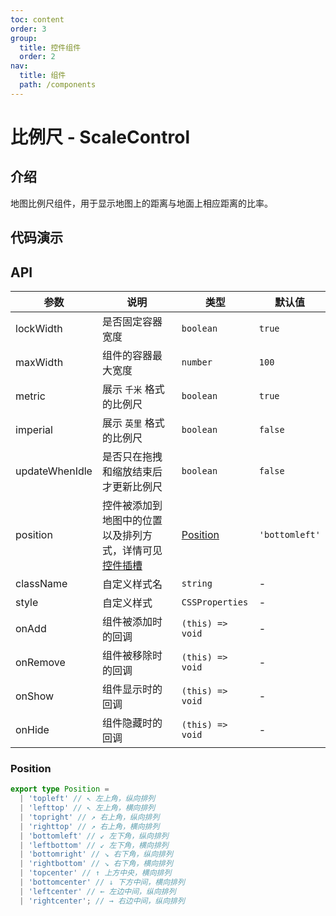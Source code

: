 ```yaml
---
toc: content
order: 3
group:
  title: 控件组件
  order: 2
nav:
  title: 组件
  path: /components
---
```


# 比例尺 - ScaleControl

## 介绍

地图比例尺组件，用于显示地图上的距离与地面上相应距离的比率。

## 代码演示

<code src="./demos/default.tsx" defaultShowCode compact></code>

## API

| 参数           | 说明                                                                                                                       | 类型                  | 默认值         |
| -------------- | -------------------------------------------------------------------------------------------------------------------------- | --------------------- | -------------- |
| lockWidth      | 是否固定容器宽度                                                                                                           | `boolean`             | `true`         |
| maxWidth       | 组件的容器最大宽度                                                                                                         | `number`              | `100`          |
| metric         | 展示 `千米` 格式的比例尺                                                                                                   | `boolean`             | `true`         |
| imperial       | 展示 `英里` 格式的比例尺                                                                                                   | `boolean`             | `false`        |
| updateWhenIdle | 是否只在拖拽和缩放结束后才更新比例尺                                                                                       | `boolean`             | `false`        |
| position       | 控件被添加到地图中的位置以及排列方式，详情可见 [控件插槽](https://l7.antv.antgroup.com/api/component/control/control#插槽) | [Position](#position) | `'bottomleft'` |
| className      | 自定义样式名                                                                                                               | `string`              | -              |
| style          | 自定义样式                                                                                                                 | `CSSProperties`       | -              |
| onAdd          | 组件被添加时的回调                                                                                                         | `(this) => void`      | -              |
| onRemove       | 组件被移除时的回调                                                                                                         | `(this) => void`      | -              |
| onShow         | 组件显示时的回调                                                                                                           | `(this) => void`      | -              |
| onHide         | 组件隐藏时的回调                                                                                                           | `(this) => void`      | -              |

### Position

```ts
export type Position =
  | 'topleft' // ↖ 左上角，纵向排列
  | 'lefttop' // ↖ 左上角，横向排列
  | 'topright' // ↗ 右上角，纵向排列
  | 'righttop' // ↗ 右上角，横向排列
  | 'bottomleft' // ↙ 左下角，纵向排列
  | 'leftbottom' // ↙ 左下角，横向排列
  | 'bottomright' // ↘ 右下角，纵向排列
  | 'rightbottom' // ↘ 右下角，横向排列
  | 'topcenter' // ↑ 上方中央，横向排列
  | 'bottomcenter' // ↓ 下方中间，横向排列
  | 'leftcenter' // ← 左边中间，纵向排列
  | 'rightcenter'; // → 右边中间，纵向排列
```
